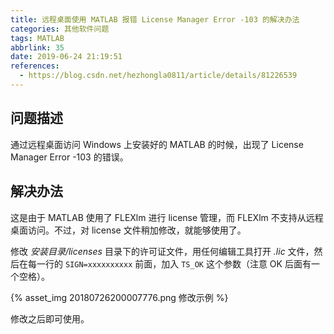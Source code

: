 ```yaml
---
title: 远程桌面使用 MATLAB 报错 License Manager Error -103 的解决办法
categories: 其他软件问题
tags: MATLAB
abbrlink: 35
date: 2019-06-24 21:19:51
references:
  - https://blog.csdn.net/hezhongla0811/article/details/81226539
---
```

## 问题描述

通过远程桌面访问 Windows 上安装好的 MATLAB 的时候，出现了 License Manager Error -103 的错误。

## 解决办法

这是由于 MATLAB 使用了 FLEXlm 进行 license 管理，而 FLEXlm 不支持从远程桌面访问。不过，对 license 文件稍加修改，就能够使用了。

修改 *安装目录/licenses* 目录下的许可证文件，用任何编辑工具打开 *.lic* 文件，然后在每一行的 `SIGN=xxxxxxxxxx` 前面，加入 `TS_OK` 这个参数（注意 OK 后面有一个空格）。

{% asset_img 20180726200007776.png 修改示例 %}

修改之后即可使用。
